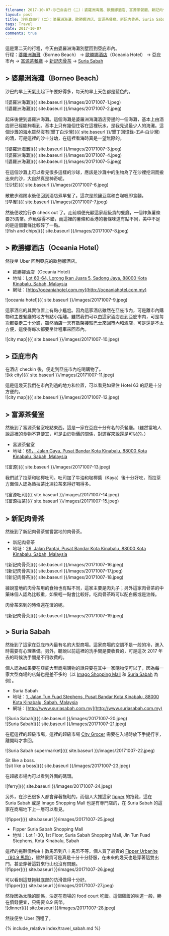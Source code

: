 ```yaml
---
filename: 2017-10-07-沙巴自由行（二）：婆羅洲海灘、歐勝娜酒店、富源茶餐廳、新記肉骨茶、Suria-Sabah.md
layout: post
title: 沙巴自由行（二）：婆羅洲海灘、歐勝娜酒店、富源茶餐廳、新記肉骨茶、Suria Sabah
tags: Travel
date: 2017-10-07
comments: true
---
```


這是第二天的行程，今天由婆羅洲海灘別墅回到亞庇市內。  
行程：[婆羅洲海灘](https://www.google.com.hk/maps/search/borneo+beach/data=!4m2!2m1!4b1?sa=X&hl=en-hk)（Borneo Beach） -> [歐勝娜酒店](https://maps.google.com.hk/maps?oe=UTF-8&hl=en-hk&client=safari&um=1&ie=UTF-8&fb=1&gl=hk&entry=s&sa=X&ftid=0x323b69bc1a5b4ca3:0x538718cb1564c872&gmm=CgIgAQ%3D%3D)（Oceania Hotel） -> 亞庇市內 -> [富源茶餐廳](https://maps.google.com.hk/maps?hl=en-hk&client=safari&yv=2&um=1&ie=UTF-8&fb=1&gl=hk&entry=s&sa=X&ftid=0x323b6985e169d825:0x62554e2c36a62878&gmm=CgIgAQ%3D%3D) -> [新記肉骨茶](https://maps.google.com.hk/maps?oe=UTF-8&hl=en-hk&client=safari&um=1&ie=UTF-8&fb=1&gl=hk&entry=s&sa=X&ftid=0x323b698f60eb5b8b:0x7c734346bd07376e&gmm=CgIgAQ%3D%3D) -> [Suria Sabah](https://maps.google.com.hk/maps?oe=UTF-8&hl=en-hk&client=safari&um=1&ie=UTF-8&fb=1&gl=hk&entry=s&sa=X&ftid=0x323b69861c613767:0xfd775190042ffaf&gmm=CgIgAQ%3D%3D)

## > 婆羅洲海灘（Borneo Beach）

沙巴的早上天氣比起下午要好得多，每天的早上天色都是藍色的。

![婆羅洲海灘]({{ site.baseurl }}/images/20171007-1.jpeg)  
![婆羅洲海灘]({{ site.baseurl }}/images/20171007-2.jpeg)  

起床後便到婆羅洲海灘。這個海灘是婆羅洲海灘酒店旁邊的一個海灘，基本上由酒店房已經能夠看到。基本上只有幾個住客在這裡玩水，是我見過最少人的海灘。這個沙灘的海水雖然沒有[墾丁白沙灣]({{ site.baseurl }}/墾丁回憶錄-五#-白沙灣)的清，可是這裡的沙十分幼，在這裡看海時真是一望無際的。

![婆羅洲海灘]({{ site.baseurl }}/images/20171007-3.jpeg)  
![婆羅洲海灘]({{ site.baseurl }}/images/20171007-4.jpeg)  
![婆羅洲海灘]({{ site.baseurl }}/images/20171007-5.jpeg)  

在這個沙灘上可以看見很多這樣的沙球，應該是沙灘中的生物為了在沙裡挖洞而搬出來的沙，大自然真是神奇呢。  
![沙球]({{ site.baseurl }}/images/20171007-6.jpeg)  

散散步踢踢水後便回到酒店煮早餐了。這次是煎釀豆腐和白咖喱即食麵。  
![早餐]({{ site.baseurl }}/images/20171007-7.jpeg)  
  
然後便收拾行李 check out 了。走前順便光顧這家超級貴的餐廳，一個炸魚薯條要25馬幣。炸魚做得不錯，而這裡的薯條和香港的薯條味道有點不同，美中不足的是這個薯條比較碎了一點。  
![fish and chips]({{ site.baseurl }}/images/20171007-8.jpeg)  

## > 歐勝娜酒店（Oceania Hotel）

然後坐 Uber 回到亞庇的歐勝娜酒店。

* 歐勝娜酒店（Oceania Hotel）
* 地址：[Lot 60-64, Lorong Ikan Juara 5, Sadong Jaya, 88000 Kota Kinabalu, Sabah, Malaysia](https://maps.google.com.hk/maps?oe=UTF-8&hl=en-hk&client=safari&um=1&ie=UTF-8&fb=1&gl=hk&entry=s&sa=X&ftid=0x323b69bc1a5b4ca3:0x538718cb1564c872&gmm=CgIgAQ%3D%3D)
* 網址：[http://oceaniahotel.com.my](http://oceaniahotel.com.my)

![oceania hotel]({{ site.baseurl }}/images/20171007-9.jpeg)  

這家酒店的其實位置上有點小尷尬。因為這家酒店雖然在亞庇市內，可是離市內購物和主要餐廳的地方有點小距離。雖然我們可以由這家酒店走到亞庇市内，可是每次都要走二十分鐘，雖然酒店一天有數架接駁巴士來回市內和酒店，可是還是不太方便，這使得每次都要坐計程車來回市內。

![city map]({{ site.baseurl }}/images/20171007-10.jpeg)  

## > 亞庇市內

在酒店 checkin 後，便走到亞庇市內吃喝購物了。  
![kk city]({{ site.baseurl }}/images/20171007-11.jpeg)  

這是這幾天我們在市內到過的地方和位置，可以看見如果住 Hotel 63 的話是十分方便的。  
![city map]({{ site.baseurl }}/images/20171007-12.jpeg)  

## > 富源茶餐室

然後到了富源茶餐室吃點東西。這是一家在亞庇十分有名的茶餐廳。（雖然當地人說這裡的食物不算便宜，可是由於物價的關係，對遊客來說還是可以的。）

* 富源茶餐室
* 地址：[69， Jalan Gaya, Pusat Bandar Kota Kinabalu, 88000 Kota Kinabalu, Sabah, Malaysia](https://maps.google.com.hk/maps?hl=en-hk&client=safari&yv=2&um=1&ie=UTF-8&fb=1&gl=hk&entry=s&sa=X&ftid=0x323b6985e169d825:0x62554e2c36a62878&gmm=CgIgAQ%3D%3D)

![富源]({{ site.baseurl }}/images/20171007-13.jpeg)  

我們試了拉茶和咖椰吐司。吐司加了牛油和咖椰醬（Kaya）後十分好吃，而拉茶方面個人認為熱拉茶比凍拉茶來得好喝得多。

![富源吐司]({{ site.baseurl }}/images/20171007-14.jpeg)  
![富源拉茶]({{ site.baseurl }}/images/20171007-15.jpeg)  

## > 新記肉骨茶

然後到了新記肉骨茶嘗嘗當地的肉骨茶。

* 新記肉骨茶
* 地址：[26, Jalan Pantai, Pusat Bandar Kota Kinabalu, 88000 Kota Kinabalu, Sabah, Malaysia](https://maps.google.com.hk/maps?oe=UTF-8&hl=en-hk&client=safari&um=1&ie=UTF-8&fb=1&gl=hk&entry=s&sa=X&ftid=0x323b698f60eb5b8b:0x7c734346bd07376e&gmm=CgIgAQ%3D%3D)

![新記肉骨茶]({{ site.baseurl }}/images/20171007-16.jpeg)  
![新記肉骨茶]({{ site.baseurl }}/images/20171007-17.jpeg)  
![新記肉骨茶]({{ site.baseurl }}/images/20171007-18.jpeg)  

據說當地的肉骨茶用的食物也有點不同，這家主要是肉丸子；另外這家肉骨茶的中藥味個人認為比較重，如果輕一點會比較好。吃肉骨茶時可以配白飯或是油條。

肉骨茶來到的時條還在滾的呢。

![新記肉骨茶]({{ site.baseurl }}/images/20171007-19.jpeg)  

## > Suria Sabah

然後到了這家在亞庇市內最有名的大型商場。這家商場的空調不是一般的冷，進入時需要有心理準備。另外，聽說以前這裡的洗手間是要收費的，可是這次 2017 年去的時候洗手間是不用收費的。

個人認為如果要在亞庇大型商場購物的話只要在其中一家購物便可以了，因為每一家大型商場的店鋪也是差不多的（以 [Imago Shopping Mall](https://www.imago.my) 和 [Suria Sabah](http://www.suriasabah.com.my) 為例）。

* Suria Sabah
* 地址：[1, Jalan Tun Fuad Stephens, Pusat Bandar Kota Kinabalu, 88000 Kota Kinabalu, Sabah, Malaysia](https://maps.google.com.hk/maps?oe=UTF-8&hl=en-hk&client=safari&um=1&ie=UTF-8&fb=1&gl=hk&entry=s&sa=X&ftid=0x323b69861c613767:0xfd775190042ffaf&gmm=CgIgAQ%3D%3D)
* 網址：[http://www.suriasabah.com.my](http://www.suriasabah.com.my)

![Suria Sabah]({{ site.baseurl }}/images/20171007-20.jpeg)  
![Suria Sabah]({{ site.baseurl }}/images/20171007-21.jpeg)  

在逛這裡的超級市場，這裡的超級市場 [City Grocer](http://www.citygrocer.com.my) 需要在入場時放下手提行李，離開時才拿回。

![Suria Sabah supermarket]({{ site.baseurl }}/images/20171007-22.jpeg)  

Sit like a boss.  
![sit like a boss]({{ site.baseurl }}/images/20171007-23.jpeg)  

在超級市場內可以看到外面的碼頭。

![ferry]({{ site.baseurl }}/images/20171007-24.jpeg)  

另外，在沙巴很多人都會穿著拖鞋的，而個人大推這家 [fipper](http://fipperslipper.com) 的拖鞋，這在 Suria Sabah 或是 Imago Shopping Mall 也是有專門店的，在 Suria Sabah 的這家在商場地下上一層可以看見。

![fipper]({{ site.baseurl }}/images/20171007-25.jpeg)  

* Fipper Suria Sabah Shopping Mall
* 地址：Lot 1-30, 1st Floor, Suria Sabah Shopping Mall, Jln Tun Fuad Stephens, Kota Kinabalu, Sabah

這裡的拖鞋價格由十數馬幣到八十馬幣不等。個人買了最貴的 [Fipper Urbanite（80.9 馬幣）](http://fipperslipper.com/products.html)，雖然很貴可是真是十分十分舒服，在未來的幾天也是穿著這雙出門，甚至穿著這對來行山也沒有問題。  
![fipper]({{ site.baseurl }}/images/20171007-26.jpeg)  

可以看到這雙拖鞋底部的防滑做得十分好。  
![fipper]({{ site.baseurl }}/images/20171007-27.jpeg)  


然後因為太晚的關係，決定在商場的 food court 吃飯。這個雞飯的味道一般，勝在價錢便宜，只需要 8.9 馬幣。  
![dinner]({{ site.baseurl }}/images/20171007-28.jpeg)  

然後便坐 Uber 回程了。

{% include_relative index/travel_sabah.md %}